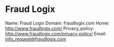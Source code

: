
# Fraud Logix

Name: Fraud Logix
Domain: fraudlogix.com
Home: http://www.fraudlogix.com/
Privacy_policy: http://www.fraudlogix.com/privacy-policy/
Email: info_request@fraudlogix.com

